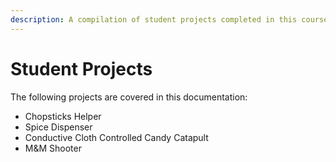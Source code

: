 ```yaml
---
description: A compilation of student projects completed in this course.
---
```


# Student Projects

The following projects are covered in this documentation:

* Chopsticks Helper
* Spice Dispenser
* Conductive Cloth Controlled Candy Catapult
* M\&M Shooter

